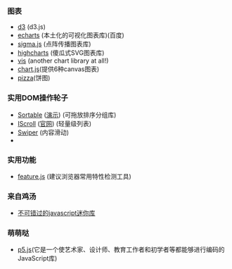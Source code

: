 
### 图表

- [d3](https://github.com/mbostock/d3) (d3.js)
- [echarts](https://github.com/ecomfe/echarts) (本土化的可视化图表库)(百度)
- [sigma.js](https://github.com/jacomyal/sigma.js/) (点阵传播图表库)
- [highcharts](https://github.com/highcharts/highcharts) (傻瓜式SVG图表库)
- [vis](https://github.com/almende/vis) (another chart library at all!)
- [chart.js](https://github.com/nnnick/Chart.js)(提供6种canvas图表)
- [pizza](https://github.com/zurb/pizza)(饼图)

### 实用DOM操作轮子
- [Sortable](https://github.com/RubaXa/Sortable) ([演示](http://rubaxa.github.io/Sortable/)) (可拖放排序分组库)
- [IScroll](https://github.com/cubiq/iscroll) ([官网](http://cubiq.org/iscroll-5)) (轻量级列表)
- [Swiper](https://github.com/nolimits4web/Swiper) (内容滑动)
- 

### 实用功能
- [feature.js](https://github.com/viljamis/feature.js/) (建议浏览器常用特性检测工具)

### 来自鸡汤
- [不可错过的javascript迷你库](http://yanhaijing.com/js/2015/12/29/mini-js-lib/)

### 萌萌哒

- [p5.js](https://github.com/processing/p5.js)(它是一个使艺术家、设计师、教育工作者和初学者等都能够进行编码的JavaScript库)
